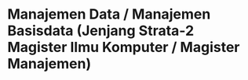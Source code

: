 # Manajemen Data / Manajemen Basisdata (Jenjang Strata-2 Magister Ilmu Komputer / Magister Manajemen)
